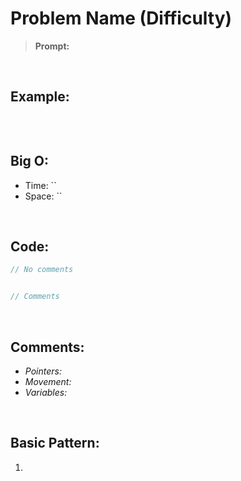 

# Problem Name (Difficulty)

> **Prompt:** 

<br>

## **Example:**

```js

```

<br>

## **Big O:**
  - Time: ``
  - Space: ``

<br>

## **Code:**

```js
// No comments


// Comments

```
<br>

## **Comments:**
  - *Pointers:* 
  - *Movement:* 
  - *Variables:*


<br>

## **Basic Pattern:**
  1. 

